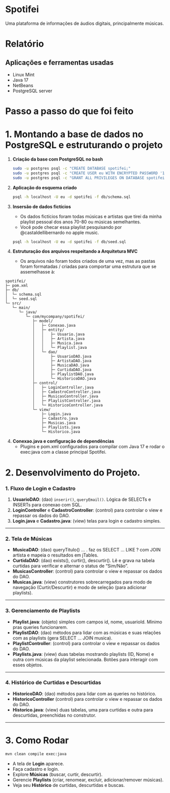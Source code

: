 # Spotifei
Uma plataforma de informações de áudios digitais, principalmente músicas.

# Relatório
## Aplicações e ferramentas usadas

* Linux Mint
* Java 17
* NetBeans
* PostgreSQL server

# Passo a passo do que foi feito
# 1. Montando a base de dados no PostgreSQL e estruturando o projeto

1. **Criação da base com PostgreSQL no bash**

   ```bash
   sudo -u postgres psql -c "CREATE DATABASE spotifei;"
   sudo -u postgres psql -c "CREATE USER eu WITH ENCRYPTED PASSWORD '1234';"
   sudo -u postgres psql -c "GRANT ALL PRIVILEGES ON DATABASE spotifei TO eu;"
   ```

2. **Aplicação do esquema criado**

   ```bash
   psql -h localhost -U eu -d spotifei -f db/schema.sql
   ```

3. **Insersão de dados fictícios**
    * Os dados fictícios foram todas músicas e artistas que tirei da minha playlist pessoal dos anos 70-80 ou músicas semelhantes.
    * Você pode checar essa playlist pesquisando por @castaldellibernardo no apple music.

   ```bash
   psql -h localhost -U eu -d spotifei -f db/seed.sql
   ```
   
3. **Estruturação dos arquivos respeitando a Arquitetura MVC**
    * Os arquivos não foram todos criados de uma vez, mas as pastas foram formatadas / criadas para comportar uma estrutura que se assemelhasse à:
```
spotifei/
├─ pom.xml
├─ db/
│  └─ schema.sql
│  └─ seed.sql
└─ src/
   └─ main/
      └─ java/
         └─ com/mycompany/spotifei/
            ├─ model/
            │   ├─ Conexao.java
            │   ├─ entity/
            │   │   ├─ Usuario.java
            │   │   ├─ Artista.java
            │   │   ├─ Musica.java
            │   │   └─ Playlist.java
            │   └─ dao/
            │       ├─ UsuarioDAO.java
            │       ├─ ArtistaDAO.java
            │       ├─ MusicaDAO.java
            │       ├─ CurtidaDAO.java
            │       ├─ PlaylistDAO.java
            │       └─ HistoricoDAO.java
            ├─ control/
            │   ├─ LoginController.java
            │   ├─ CadastroController.java
            │   ├─ MusicasController.java
            │   ├─ PlaylistController.java
            │   └─ HistoricoController.java
            └─ view/
                ├─ Login.java
                ├─ Cadastro.java
                ├─ Musicas.java
                ├─ Playlists.java
                └─ Historico.java
```

4. **Conexao.java e configuração de dependências**
    * Plugins e pom.xml configurados para compilar com Java 17 e rodar o exec:java com a classe principal Spotifei.

# 2. Desenvolvimento do Projeto.

### 1. Fluxo de Login e Cadastro

1. **UsuarioDAO**: (dao) `inserir()`, `queryEmail()`. Lógica de SELECTs e INSERTs para conexao com SQL. 
2. **LoginController** e **CadastroController**: (control) para controlar o view e repassar os dados do DAO.
3. **Login.java** e **Cadastro.java**: (view) telas para login e cadastro simples.

---

### 2. Tela de Músicas


* **MusicaDAO**: (dao) queryTitulo() ... . faz os SELECT … LIKE ? com JOIN artista e mapeia o resultados em jTables.
* **CurtidaDAO**: (dao) exists(), curtir(), descurtir(). Lê e grava na tabela curtidas para verificar e alternar o status de “Sim/Não”.
* **MusicasController**: (control) para controlar o view e repassar os dados do DAO.
* **Musicas.java**: (view) construtores sobrecarregados para modo de navegação (Curtir/Descurtir) e modo de seleção (para adicionar playlists).

---

### 3. Gerenciamento de Playlists

* **Playlist.java**: (objeto) simples com campos id, nome, usuarioId. Mínimo pras queries funcionarem.
* **PlaylistDAO**: (dao) métodos para lidar com as músicas e suas relações com as playlists (gera SELECT … JOIN musica).
* **PlaylistController**: (control) para controlar o view e repassar os dados do DAO.
* **Playlists.java**: (view) duas tabelas mostrando playlists (ID, Nome) e outra com músicas da playlist selecionada. Botões para interagir com esses objetos.

---

### 4. Histórico de Curtidas e Descurtidas

* **HistoricoDAO**: (dao) métodos para lidar com as queries no histórico.
* **HistoricoController** (control) para controlar o view e repassar os dados do DAO.
* **Historico.java**: (view) duas tabelas, uma para curtidas e outra para descurtidas, preenchidas no construtor.

---

# 3. Como Rodar

```bash
mvn clean compile exec:java
```

* A tela de **Login** aparece.
* Faça cadastro e login.
* Explore **Músicas** (buscar, curtir, descurtir).
* Gerencie **Playlists** (criar, renomear, excluir, adicionar/remover músicas).
* Veja seu **Histórico** de curtidas, descurtidas e buscas.
